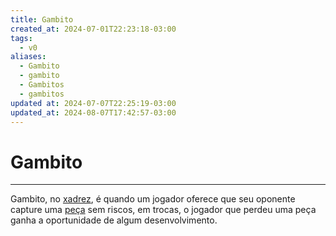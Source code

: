 ```yaml
---
title: Gambito
created_at: 2024-07-01T22:23:18-03:00
tags:
  - v0
aliases:
  - Gambito
  - gambito
  - Gambitos
  - gambitos
updated at: 2024-07-07T22:25:19-03:00
updated_at: 2024-08-07T17:42:57-03:00
---
```

# Gambito
---
Gambito, no [xadrez](../06/2024-07-06-Xadrez.md), é quando um jogador oferece que seu oponente capture uma [peça](_insight/2024/07/2024-07-06-Pecas_de_xadrez.md) sem riscos, em trocas, o jogador que perdeu uma peça ganha a oportunidade de algum desenvolvimento.